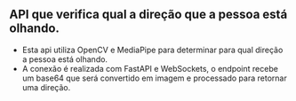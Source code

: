 ## API que verifica qual a direção que a pessoa está olhando.

- Esta api utiliza OpenCV e MediaPipe para determinar para qual direção a pessoa está olhando.
- A conexão é realizada com FastAPI e WebSockets, o endpoint recebe um base64 que será convertido em imagem e processado para retornar uma direção.